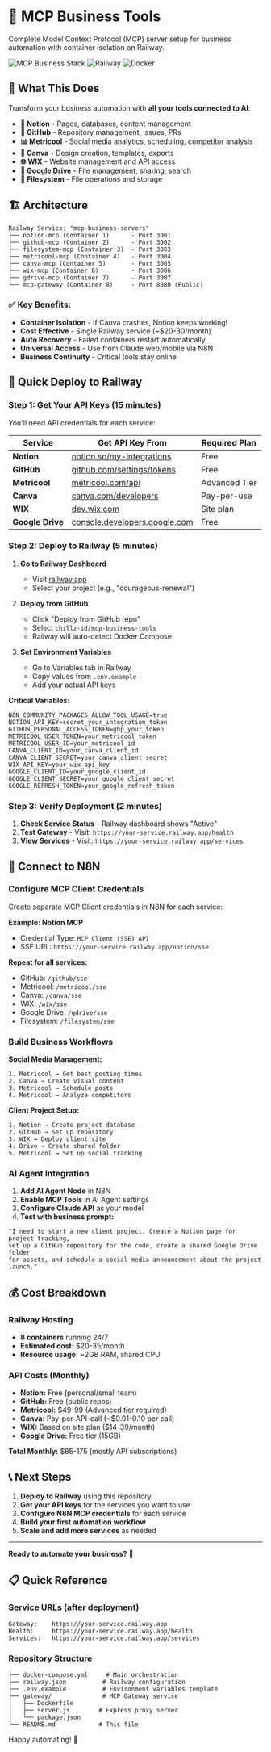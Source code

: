 # 🚀 MCP Business Tools

Complete Model Context Protocol (MCP) server setup for business automation with container isolation on Railway.

![MCP Business Stack](https://img.shields.io/badge/MCP-Business%20Stack-blue) ![Railway](https://img.shields.io/badge/Railway-Deployment-purple) ![Docker](https://img.shields.io/badge/Docker-Compose-blue)

## 🎯 What This Does

Transform your business automation with **all your tools connected to AI**:

- **📝 Notion** - Pages, databases, content management
- **🐙 GitHub** - Repository management, issues, PRs  
- **📊 Metricool** - Social media analytics, scheduling, competitor analysis
- **🎨 Canva** - Design creation, templates, exports
- **🌐 WIX** - Website management and API access
- **📁 Google Drive** - File management, sharing, search
- **💾 Filesystem** - File operations and storage

## 🏗️ Architecture

```
Railway Service: "mcp-business-servers"
├── notion-mcp (Container 1)      - Port 3001
├── github-mcp (Container 2)      - Port 3002  
├── filesystem-mcp (Container 3)  - Port 3003
├── metricool-mcp (Container 4)   - Port 3004
├── canva-mcp (Container 5)       - Port 3005
├── wix-mcp (Container 6)         - Port 3006
├── gdrive-mcp (Container 7)      - Port 3007
└── mcp-gateway (Container 8)     - Port 8080 (Public)
```

### ✅ **Key Benefits:**
- **Container Isolation** - If Canva crashes, Notion keeps working!
- **Cost Effective** - Single Railway service (~$20-30/month)
- **Auto Recovery** - Failed containers restart automatically  
- **Universal Access** - Use from Claude web/mobile via N8N
- **Business Continuity** - Critical tools stay online

## 🚀 Quick Deploy to Railway

### Step 1: Get Your API Keys (15 minutes)

You'll need API credentials for each service:

| Service | Get API Key From | Required Plan |
|---------|------------------|---------------|
| **Notion** | [notion.so/my-integrations](https://www.notion.so/my-integrations) | Free |
| **GitHub** | [github.com/settings/tokens](https://github.com/settings/tokens) | Free |
| **Metricool** | [metricool.com/api](https://metricool.com/api) | Advanced Tier |
| **Canva** | [canva.com/developers](https://www.canva.com/developers/) | Pay-per-use |
| **WIX** | [dev.wix.com](https://dev.wix.com/) | Site plan |
| **Google Drive** | [console.developers.google.com](https://console.developers.google.com/) | Free |

### Step 2: Deploy to Railway (5 minutes)

1. **Go to Railway Dashboard**
   - Visit [railway.app](https://railway.app)
   - Select your project (e.g., "courageous-renewal")

2. **Deploy from GitHub**
   - Click "Deploy from GitHub repo"
   - Select `chillz-id/mcp-business-tools`
   - Railway will auto-detect Docker Compose

3. **Set Environment Variables**
   - Go to Variables tab in Railway
   - Copy values from `.env.example`
   - Add your actual API keys

**Critical Variables:**
```env
N8N_COMMUNITY_PACKAGES_ALLOW_TOOL_USAGE=true
NOTION_API_KEY=secret_your_integration_token
GITHUB_PERSONAL_ACCESS_TOKEN=ghp_your_token
METRICOOL_USER_TOKEN=your_metricool_token
METRICOOL_USER_ID=your_metricool_id
CANVA_CLIENT_ID=your_canva_client_id
CANVA_CLIENT_SECRET=your_canva_client_secret
WIX_API_KEY=your_wix_api_key
GOOGLE_CLIENT_ID=your_google_client_id
GOOGLE_CLIENT_SECRET=your_google_client_secret
GOOGLE_REFRESH_TOKEN=your_google_refresh_token
```

### Step 3: Verify Deployment (2 minutes)

1. **Check Service Status** - Railway dashboard shows "Active"
2. **Test Gateway** - Visit: `https://your-service.railway.app/health`
3. **View Services** - Visit: `https://your-service.railway.app/services`

## 🔌 Connect to N8N

### Configure MCP Client Credentials

Create separate MCP Client credentials in N8N for each service:

**Example: Notion MCP**
- Credential Type: `MCP Client (SSE) API`
- SSE URL: `https://your-service.railway.app/notion/sse`

**Repeat for all services:**
- GitHub: `/github/sse`
- Metricool: `/metricool/sse`
- Canva: `/canva/sse`
- WIX: `/wix/sse`
- Google Drive: `/gdrive/sse`
- Filesystem: `/filesystem/sse`

### Build Business Workflows

**Social Media Management:**
```
1. Metricool → Get best posting times
2. Canva → Create visual content
3. Metricool → Schedule posts
4. Metricool → Analyze competitors
```

**Client Project Setup:**
```
1. Notion → Create project database
2. GitHub → Set up repository
3. WIX → Deploy client site
4. Drive → Create shared folder
5. Metricool → Set up social tracking
```

### AI Agent Integration

1. **Add AI Agent Node** in N8N
2. **Enable MCP Tools** in AI Agent settings
3. **Configure Claude API** as your model
4. **Test with business prompt:**

```
"I need to start a new client project. Create a Notion page for project tracking, 
set up a GitHub repository for the code, create a shared Google Drive folder 
for assets, and schedule a social media announcement about the project launch."
```

## 💰 Cost Breakdown

### Railway Hosting
- **8 containers** running 24/7
- **Estimated cost:** $20-35/month
- **Resource usage:** ~2GB RAM, shared CPU

### API Costs (Monthly)
- **Notion:** Free (personal/small team)
- **GitHub:** Free (public repos)
- **Metricool:** $49-99 (Advanced tier required)
- **Canva:** Pay-per-API-call (~$0.01-0.10 per call)
- **WIX:** Based on site plan ($14-39/month)
- **Google Drive:** Free tier (15GB)

**Total Monthly:** $85-175 (mostly API subscriptions)

## 📞 Next Steps

1. **Deploy to Railway** using this repository
2. **Get your API keys** for the services you want to use
3. **Configure N8N MCP credentials** for each service
4. **Build your first automation workflow**
5. **Scale and add more services** as needed

---

**Ready to automate your business? 🚀**

## 📋 Quick Reference

### Service URLs (after deployment)
```
Gateway:    https://your-service.railway.app
Health:     https://your-service.railway.app/health
Services:   https://your-service.railway.app/services
```

### Repository Structure
```
├── docker-compose.yml     # Main orchestration
├── railway.json          # Railway configuration
├── .env.example          # Environment variables template
├── gateway/              # MCP Gateway service
│   ├── Dockerfile       
│   ├── server.js        # Express proxy server
│   └── package.json     
└── README.md            # This file
```

Happy automating! 🎯